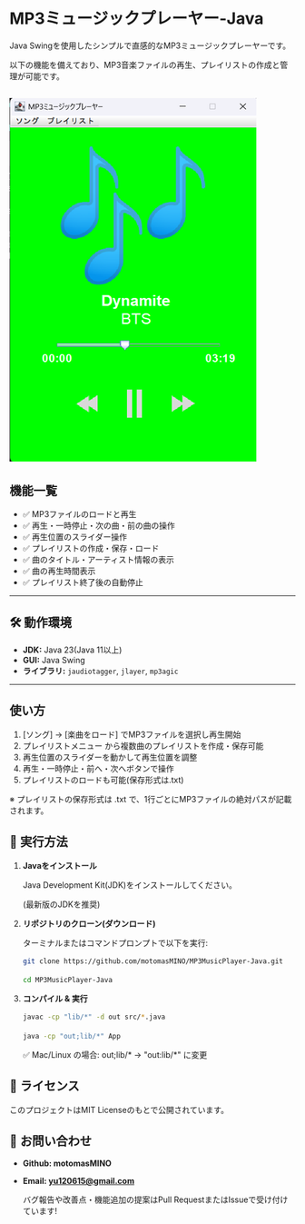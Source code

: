 # MP3ミュージックプレーヤー-Java
Java Swingを使用したシンプルで直感的なMP3ミュージックプレーヤーです。

以下の機能を備えており、MP3音楽ファイルの再生、プレイリストの作成と管理が可能です。

![スクショ](Screenshot.png)
---

## 機能一覧
- ✅ MP3ファイルのロードと再生
- ✅ 再生・一時停止・次の曲・前の曲の操作
- ✅ 再生位置のスライダー操作
- ✅ プレイリストの作成・保存・ロード
- ✅ 曲のタイトル・アーティスト情報の表示
- ✅ 曲の再生時間表示
- ✅ プレイリスト終了後の自動停止
---

## 🛠️ 動作環境
- **JDK:** Java 23(Java 11以上)
- **GUI:** Java Swing
- **ライブラリ:** `jaudiotagger`, `jlayer`, `mp3agic`
---

## 使い方
1. [ソング] → [楽曲をロード] でMP3ファイルを選択し再生開始
2. プレイリストメニュー から複数曲のプレイリストを作成・保存可能
3. 再生位置のスライダーを動かして再生位置を調整
4. 再生・一時停止・前へ・次へボタンで操作
5. プレイリストのロードも可能(保存形式は.txt)

※ プレイリストの保存形式は .txt で、1行ごとにMP3ファイルの絶対パスが記載されます。

## 🚀 実行方法
1. **Javaをインストール**
   
   Java Development Kit(JDK)をインストールしてください。
   
   (最新版のJDKを推奨)

2. **リポジトリのクローン(ダウンロード)**
   
   ターミナルまたはコマンドプロンプトで以下を実行:
   ```sh
   git clone https://github.com/motomasMINO/MP3MusicPlayer-Java.git

   cd MP3MusicPlayer-Java
3. **コンパイル & 実行**
   ```sh
   javac -cp "lib/*" -d out src/*.java

   java -cp "out;lib/*" App
   ```
   ✅ Mac/Linux の場合: out;lib/* → "out:lib/*" に変更

## 📜 ライセンス

このプロジェクトはMIT Licenseのもとで公開されています。

## 📧 お問い合わせ

- **Github: motomasMINO**

- **Email: yu120615@gmail.com**

  バグ報告や改善点・機能追加の提案はPull RequestまたはIssueで受け付けています!
